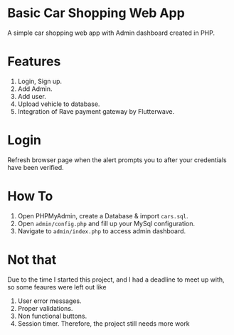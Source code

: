 # Basic Car Shopping Web App

A simple car shopping web app with Admin dashboard created in PHP.

# Features
1. Login, Sign up.
2. Add Admin.
3. Add user.
4. Upload vehicle to database.
5. Integration of Rave payment gateway by Flutterwave. 

# Login
Refresh browser page when the alert prompts you to after your credentials have been verified.

# How To
1. Open PHPMyAdmin, create a Database & import `cars.sql`. 
2. Open `admin/config.php` and fill up your MySql configuration.
3. Navigate to `admin/index.php` to access admin dashboard.


# Not that
Due to the time I started this project, and I had a deadline to meet up with, so some feaures were left out like
1. User error messages.
2. Proper validations.
3. Non functional buttons.
4. Session timer.
Therefore, the project still needs more work